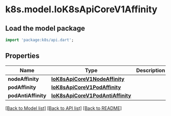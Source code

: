 # k8s.model.IoK8sApiCoreV1Affinity

## Load the model package
```dart
import 'package:k8s/api.dart';
```

## Properties
Name | Type | Description | Notes
------------ | ------------- | ------------- | -------------
**nodeAffinity** | [**IoK8sApiCoreV1NodeAffinity**](IoK8sApiCoreV1NodeAffinity.md) |  | [optional] 
**podAffinity** | [**IoK8sApiCoreV1PodAffinity**](IoK8sApiCoreV1PodAffinity.md) |  | [optional] 
**podAntiAffinity** | [**IoK8sApiCoreV1PodAntiAffinity**](IoK8sApiCoreV1PodAntiAffinity.md) |  | [optional] 

[[Back to Model list]](../README.md#documentation-for-models) [[Back to API list]](../README.md#documentation-for-api-endpoints) [[Back to README]](../README.md)


